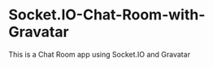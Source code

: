 Socket.IO-Chat-Room-with-Gravatar
=================================

This is a Chat Room app using Socket.IO and Gravatar
